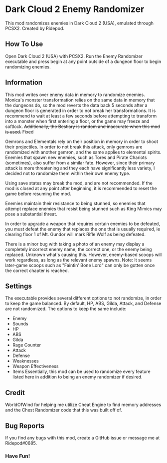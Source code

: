 # Dark Cloud 2 Enemy Randomizer

This mod randomizes enemies in Dark Cloud 2 (USA), emulated through PCSX2. Created by Ridepod.

## How To Use

Open Dark Cloud 2 (USA) with PCSX2. Run the Enemy Randomizer executable and press begin at any point outside of a dungeon floor to begin randomizing enemies.

## Information

This mod writes over enemy data in memory to randomize enemies. Monica's monster transformation relies on the same data in memory that the dungeons do, so the mod reverts the data back 5 seconds after a dungeon floor is generated in order to not break her transformations. It is recommend to wait at least a few seconds before attempting to transform into a monster when first entering a floor, or the game may freeze and softlock.
~~Additionally, the Bestiary is random and inaccurate when this mod is used.~~ Fixed

Gemrons and Elementals rely on their position in memory in order to shoot their projectiles. In order to not break this attack, only gemrons are randomized with another gemron, and the same applies to elemental spirits. Enemies that spawn new enemies, such as Tores and Pirate Chariots (sometimes), also suffer from a similar fate. However, since their primary attack is more threatening and they each have significantly less variety, I decided not to randomize them within their own enemy type.

Using save states may break the mod, and are not recommended. If the mod is closed at any point after beginning, it is recommended to reset the game before resuming the mod.

Enemies maintain their resistance to being stunned, so enemies that attempt replace enemies that resist being stunned such as King Mimics may pose a substantial threat. 

In order to upgrade a weapon that requires certain enemies to be defeated, you must defeat the enemy that replaces the one that is usually required, ie clearing floor 1 of Mt. Gundor will mark Rifle Wolf as being defeated.

There is a minor bug with taking a photo of an enemy may display a completely incorrect enemy name, the correct one, or the enemy being replaced. Unknown what's causing this. However, enemy-based scoops will work regardless, as long as the relevant enemy spawns. Note: It seems later-game scoops such as "Faintin' Bone Lord" can only be gotten once the correct chapter is reached.

## Settings

The executable provides several different options to not randomize, in order to keep the game balanced. By default, HP, ABS, Gilda, Attack, and Defense are not randomized. 
The options to keep the same include:
- Enemy
- Sounds
- HP
- ABS
- Gilda
- Rage Counter
- Attack
- Defense
- Weaknesses
- Weapon Effectiveness
- Items
Essentially, this mod can be used to randomize every feature listed here in addition to being an enemy randomizer if desired.

## Credit

WorldOfWind for helping me utilize Cheat Engine to find memory addresses and the Chest Randomizer code that this was built off of.

## Bug Reports

If you find any bugs with this mod, create a GitHub issue or message me at Ridepod#0685.



### Have Fun!
